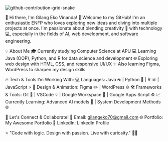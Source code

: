 ![github-contribution-grid-snake](https://github.com/user-attachments/assets/0397624f-1c9b-4eab-a5be-9c1f1a80e058)

🚀 Hi there, I'm Gilang Eko Vinanda! 👋
Welcome to my GitHub! I'm an enthusiastic ENFP who loves exploring new ideas and diving into multiple projects at once. I'm passionate about blending creativity 🎨 with technology 💻, especially in the fields of AI, web development, and software engineering.

💡 About Me
🎓 Currently studying Computer Science at APU
💻 Learning Java (OOP), Python, and R for data science and development
🌐 Exploring web design with HTML, CSS, and responsive UI/UX
✨ Also learning Figma, WordPress to sharpen my design skills

🔥 Tech & Tools I’m Working With:
💻 Languages: Java ☕ | Python 🐍 | R 📊 | JavaScript ⚡
🎨 Design & Animation: Figma ✏️ | WordPress 🌐 
🛠️ Frameworks & Tools: Git 🌱 | VSCode 💡 | Google Workspace 📝 | Google Apps Script ⚙️
📈 Currently Learning: Advanced AI models 🤖 | System Development Methods 🌐

🌟 Let's Connect & Collaborate!
💌 Email: gilangeko70@gmail.com
🌐 Portfolio: My Awesome Portfolio
📱 LinkedIn: LinkedIn Profile 

⭐ "Code with logic. Design with passion. Live with curiosity." 🚀✨



